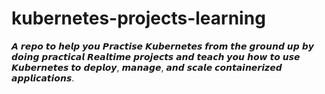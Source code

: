 # kubernetes-projects-learning
𝘼 𝙧𝙚𝙥𝙤 𝙩𝙤 𝙝𝙚𝙡𝙥 𝙮𝙤𝙪 𝙋𝙧𝙖𝙘𝙩𝙞𝙨𝙚 𝙆𝙪𝙗𝙚𝙧𝙣𝙚𝙩𝙚𝙨 𝙛𝙧𝙤𝙢 𝙩𝙝𝙚 𝙜𝙧𝙤𝙪𝙣𝙙 𝙪𝙥 𝙗𝙮 𝙙𝙤𝙞𝙣𝙜 𝙥𝙧𝙖𝙘𝙩𝙞𝙘𝙖𝙡 𝙍𝙚𝙖𝙡𝙩𝙞𝙢𝙚 𝙥𝙧𝙤𝙟𝙚𝙘𝙩𝙨 𝙖𝙣𝙙 𝙩𝙚𝙖𝙘𝙝 𝙮𝙤𝙪 𝙝𝙤𝙬 𝙩𝙤 𝙪𝙨𝙚 𝙆𝙪𝙗𝙚𝙧𝙣𝙚𝙩𝙚𝙨 𝙩𝙤 𝙙𝙚𝙥𝙡𝙤𝙮, 𝙢𝙖𝙣𝙖𝙜𝙚, 𝙖𝙣𝙙 𝙨𝙘𝙖𝙡𝙚 𝙘𝙤𝙣𝙩𝙖𝙞𝙣𝙚𝙧𝙞𝙯𝙚𝙙 𝙖𝙥𝙥𝙡𝙞𝙘𝙖𝙩𝙞𝙤𝙣𝙨.
